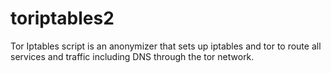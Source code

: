 # toriptables2
Tor Iptables script is an anonymizer that sets up iptables and tor to route all services and traffic including DNS through the tor network.
